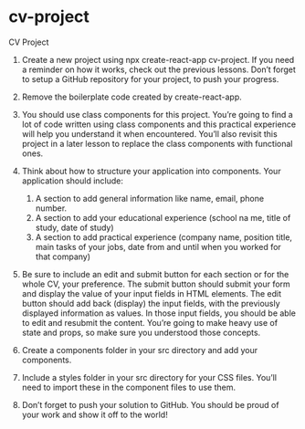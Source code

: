 # cv-project

CV Project

1. Create a new project using npx create-react-app cv-project. If you need a reminder on how it works, check out the previous lessons. Don’t forget to setup a GitHub repository for your project, to push your progress.

2. Remove the boilerplate code created by create-react-app.

3. You should use class components for this project. You’re going to find a lot of code written using class components and this practical experience will help you understand it when encountered. You’ll also revisit this project in a later lesson to replace the class components with functional ones.

4. Think about how to structure your application into components. Your application should include:

    1. A section to add general information like name, email, phone number.
    2. A section to add your educational experience (school na  me, title of study, date of study)
    3. A section to add practical experience (company name, position title, main tasks of your jobs, date from and until when you worked for that company)

5. Be sure to include an edit and submit button for each section or for the whole CV, your preference. The submit button should submit your form and display the value of your input fields in HTML elements. The edit button should add back (display) the input fields, with the previously displayed information as values. In those input fields, you should be able to edit and resubmit the content. You’re going to make heavy use of state and props, so make sure you understood those concepts.

6. Create a components folder in your src directory and add your components.

7. Include a styles folder in your src directory for your CSS files. You’ll need to import these in the component files to use them.

8. Don’t forget to push your solution to GitHub. You should be proud of your work and show it off to the world!
